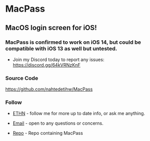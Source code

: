 # MacPass

## MacOS login screen for iOS!

### MacPass is confirmed to work on iOS 14, but could be compatible with iOS 13 as well but untested.

* Join my Discord today to report any issues: https://discord.gg/64kVRNzKnF

### Source Code
https://github.com/nahtedetihw/MacPass

### Follow

* [ETHN](https://twitter.com/ethanwhited) - follow me for more up to date info, or ask me anything.

* [Email](mailto:ethanwhited2208@gmail.com) - open to any questions or concerns.

* [Repo](https://nahtedetihw.github.io) - Repo containing MacPass

